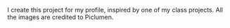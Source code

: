 I create this project for my profile, inspired by one of my class projects. All the images are credited to Piclumen.
